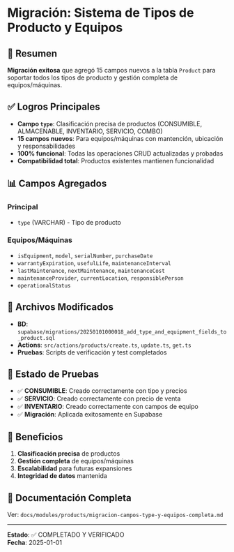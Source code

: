 # Migración: Sistema de Tipos de Producto y Equipos

## 🎯 Resumen

**Migración exitosa** que agregó 15 campos nuevos a la tabla `Product` para soportar todos los tipos de producto y gestión completa de equipos/máquinas.

## ✅ Logros Principales

- **Campo `type`**: Clasificación precisa de productos (CONSUMIBLE, ALMACENABLE, INVENTARIO, SERVICIO, COMBO)
- **15 campos nuevos**: Para equipos/máquinas con mantención, ubicación y responsabilidades
- **100% funcional**: Todas las operaciones CRUD actualizadas y probadas
- **Compatibilidad total**: Productos existentes mantienen funcionalidad

## 📊 Campos Agregados

### Principal
- `type` (VARCHAR) - Tipo de producto

### Equipos/Máquinas
- `isEquipment`, `model`, `serialNumber`, `purchaseDate`
- `warrantyExpiration`, `usefulLife`, `maintenanceInterval`
- `lastMaintenance`, `nextMaintenance`, `maintenanceCost`
- `maintenanceProvider`, `currentLocation`, `responsiblePerson`
- `operationalStatus`

## 🔧 Archivos Modificados

- **BD**: `supabase/migrations/20250101000018_add_type_and_equipment_fields_to_product.sql`
- **Actions**: `src/actions/products/create.ts`, `update.ts`, `get.ts`
- **Pruebas**: Scripts de verificación y test completados

## 🧪 Estado de Pruebas

- ✅ **CONSUMIBLE**: Creado correctamente con tipo y precios
- ✅ **SERVICIO**: Creado correctamente con precio de venta
- ✅ **INVENTARIO**: Creado correctamente con campos de equipo
- ✅ **Migración**: Aplicada exitosamente en Supabase

## 🚀 Beneficios

1. **Clasificación precisa** de productos
2. **Gestión completa** de equipos/máquinas
3. **Escalabilidad** para futuras expansiones
4. **Integridad de datos** mantenida

## 📝 Documentación Completa

Ver: `docs/modules/products/migracion-campos-type-y-equipos-completa.md`

---

**Estado**: ✅ COMPLETADO Y VERIFICADO  
**Fecha**: 2025-01-01 
